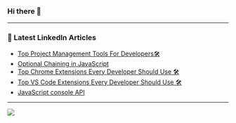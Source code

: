 ### Hi there 👋

<!--
**Ramakrishnan24689/Ramakrishnan24689** is a ✨ _special_ ✨ repository because its `README.md` (this file) appears on your GitHub profile.

Here are some ideas to get you started:

- 🔭 I’m currently working on ...
- 🌱 I’m currently learning ...
- 👯 I’m looking to collaborate on ...
- 🤔 I’m looking for help with ...
- 💬 Ask me about ...
- 📫 How to reach me: ...
- 😄 Pronouns: ...
- ⚡ Fun fact: ...
-->

---
### 📩 Latest LinkedIn Articles 
<!-- BLOG-POST-LIST:START -->
- [Top Project Management Tools For Developers🛠](https://iamdarshshah.hashnode.dev/top-project-management-tools-for-developers)
- [Optional Chaining in JavaScript](https://iamdarshshah.hashnode.dev/optional-chaining-in-javascript)
- [Top Chrome Extensions Every Developer Should Use 🛠](https://iamdarshshah.hashnode.dev/top-chrome-extensions-every-developer-should-use)
- [Top VS Code Extensions Every Developer Should Use 🛠](https://iamdarshshah.hashnode.dev/top-vs-code-extensions-every-developer-should-use)
- [JavaScript console API](https://iamdarshshah.hashnode.dev/javascript-console-api)
<!-- BLOG-POST-LIST:END -->
---
<img  align="left" src="https://github-readme-stats.vercel.app/api?username=Ramakrishnan24689&show_icons=true&hide_border=true"/>



